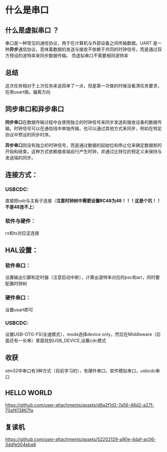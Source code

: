 # 什么是串口
## 什么是虚拟串口 ？
串口是一种常见的通信协议，用于在计算机与外部设备之间传输数据。UART 是一种**异步**通信协议，意味着数据的发送与接收不依赖于共同的时钟信号，而是通过双方预设的波特率来同步数据传输。
而虚拟串口不需要相同波特率

## 总结
这次任务相对于上次任务来说简单了一点，但是第一次做的时候没看清任务要求，在用usart搞，偏离方向
## 同步串口和异步串口
**同步串口**在数据传输过程中会使用独立的时钟信号来同步发送和接收设备的数据传输。时钟信号可以在通信线中单独传输，也可以通过其他方式来同步，例如在特定协议中预设的同步时序。     

**异步串口**则没有独立的时钟信号，而是通过数据的起始位和停止位来确定数据帧的开始和结束。这种方式依赖接收端自行产生时钟，并通过比特位的预定义来保持与发送端的同步。

## 连接方式：
### USBCDC:
直接把usb与主板子连接（**注意时钟树中需要设置RC48为48！！！这是个坑！！不是48连不上**）
### 软件与硬件：
rx和tx对应这连接

## HAL设置：
### 软件串口：
设置输出引脚和定时器（注意启动中断），计算出波特率对应的psc和arr，同时要配置时钟树
### 硬件串口：
设置usart即可
### USBCDC:
设置USB-OTG-FS(全速模式），mode选择device only，然后在Middleware（后面还有一长串）里面找到USB_DEVICE,设置cdc模式

## 收获
stm32中串口有3种方式（目前学习的），有硬件串口，软件模拟串口，usbcdc串口

## HELLO WORLD
https://github.com/user-attachments/assets/d8a2f1d2-7a56-48d2-a27f-70af413867fa

## 复读机
https://github.com/user-attachments/assets/52202129-a90e-4daf-ac06-3ddfe004eba8

